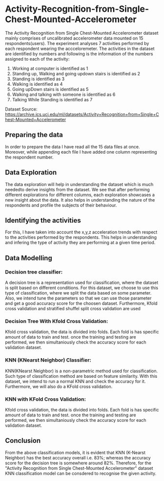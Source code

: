 # Activity-Recognition-from-Single-Chest-Mounted-Accelerometer

The Activity Recognition from Single Chest-Mounted Accelerometer dataset mainly comprises of uncalibrated accelerometer data mounted on 15 respondents(users). The experiment analyses 7 activities performed by each respondent wearing the accceloremeter. The activities in the dataset are identified by numbers and following is the information of the numbers assigned to each of the activity:

1. Working at computer is identified as 1
2. Standing up, Walking and going updown stairs is identified as 2
3. Standing is identified as 3
4. Walking is identified as 4
5. Going upDown stairs is identified as 5
6. Walking and talking with someone is identified as 6
7. Talking While Standing is identified as 7

Dataset Source: https://archive.ics.uci.edu/ml/datasets/Activity+Recognition+from+Single+Chest-Mounted+Accelerometer

## Preparing the data

In order to prepare the data I have read all the 15 data files at once. Moreover, while appending each file I have added one column representing the respondent number.

## Data Exploration
The data exploration will help in understanding the dataset which is much neededto derive insights from the dataset. We see that after performing different explorations for different columns, each exploration showcases a new insight about the data.
It also helps in understanding the nature of the respondents and profile the subjects of their behaviour.

## Identifying the activities
For this, I have taken into account the x,y,z acceleration trends with respect to the activities performed by the respondents. This helps in understanding and infering the type of activity they are performing at a given time period.

## Data Modelling

### Decision tree classifier:

A decision tree is a representation used for classification, where the dataset is split based on different conditions. For this dataset, we choose to use this type of classification, where we split the data based on some parameter. Also, we intend tune the parameters so that we can use those parameter and get a good accuracy score for the choosen dataset. Furthermore, Kfold cross validation and stratified shuffel split cross validation are used
 
### Decision Tree With Kfold Cross Validation:

Kfold cross validation, the data is divided into folds. Each fold is has specific amount of data to train and test. once the training and testing are performed, we then simultaniously check the accuracy score for each validation dataset.
 
### KNN (KNearst Neighbor) Classifier:

KNN(KNearst Neighbor) is a non-parametric method used for classification. Such type of classification method are based on feature similarity. With this dataset, we intend to run a normal KNN and check the accuracy for it. Furthermore, we will also do a KFold cross validation.
  
### KNN with KFold Cross Validation:
Kfold cross validation, the data is divided into folds. Each fold is has specific amount of data to train and test. once the training and testing are performed, we then simultaniously check the accuracy score for each validation dataset.
  
## Conclusion

From the above classification models, it is evident that KNN (K-Nearst Neighbor) has the best accuracy overall i.e. 83%; whereas the accuracy score for the decision tree is somewhere around 82%. Therefore, for the "Activity Recognition from Single Chest-Mounted Accelerometer" dataset KNN classification model can be consdered to recognise the given activity. 


